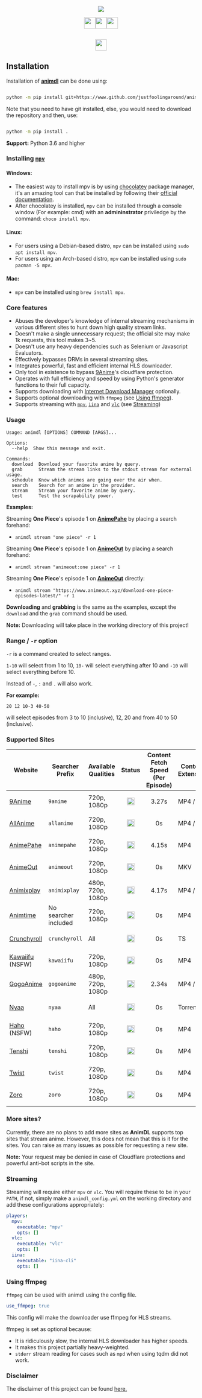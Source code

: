 <!-- ![AnimDL Cover](https://i.imgur.com/nNXSZi6.png) !-->

<p align="center"><img src="https://capsule-render.vercel.app/api?type=soft&fontColor=703ee5&text=justfoolingaround/animdl&height=150&fontSize=60&desc=Ridiculously%20efficient,%20fast%20and%20light-weight.&descAlignY=75&descAlign=60&color=00000000&animation=twinkling"></p>


<p align="center"><a href="https://github.com/justfoolingaround/animdl"><img src="https://forthebadge.com/images/badges/makes-people-smile.svg" height="30px"><img src="https://forthebadge.com/images/badges/made-with-python.svg" height="30px"><img src="https://forthebadge.com/images/badges/powered-by-black-magic.svg" height="30px"></a></p>
</h1>

<p align="center">
<a href="https://discord.gg/gaX2Snst2j">
<code>
<img src="https://img.shields.io/discord/925000668824080474.svg?color=%237289DA&label=Support%20Server&logo=Discord&style=for-the-badge" height="30px">
</code>
</a></p>


## Installation

Installation of [**animdl**](https://www.github.com/justfoolingaround/animdl) can be done using:

```sh

python -m pip install git+https://www.github.com/justfoolingaround/animdl

```

Note that you need to have git installed, else, you would need to download the repository and then, use:

```sh

python -m pip install .

```

**Support:** Python 3.6 and higher

### Installing [`mpv`](https://github.com/mpv-player/mpv/)

#### Windows:

- The easiest way to install mpv is by using [chocolatey](https://chocolatey.org/) package manager, it's an amazing tool can that be installed by following their [official documentation](https://chocolatey.org/install).
- After chocolatey is installed, `mpv` can be installed through a console window (For example: cmd) with an **admininstrator** priviledge by the command: `choco install mpv`.

#### Linux:

- For users using a Debian-based distro, `mpv` can be installed using `sudo apt install mpv`.
- For users using an Arch-based distro, `mpv` can be installed using `sudo pacman -S mpv`.

#### Mac:

- `mpv` can be installed using `brew install mpv`.

### Core features

- Abuses the developer's knowledge of internal streaming mechanisms in various different sites to hunt down high quality stream links.
- Doesn't make a single unnecessary request; the official site may make 1k requests, this tool makes 3~5.
- Doesn't use any heavy dependencies such as Selenium or Javascript Evaluators.
- Effectively bypasses DRMs in several streaming sites.
- Integrates powerful, fast and efficient internal HLS downloader.
- Only tool in existence to bypass [9Anime](https://9anime.to)'s cloudflare protection.
- Operates with full efficiency and speed by using Python's generator functions to their full capacity.
- Supports downloading with [Internet Download Manager](https://www.internetdownloadmanager.com/) optionally.
- Supports optional downloading with `ffmpeg` (see [Using ffmpeg](#using-ffmpeg)).
- Supports streaming with [`mpv`](https://github.com/mpv-player/mpv/), [`iina`](https://github.com/iina/iina) and [`vlc`](https://www.videolan.org/vlc/) (see [Streaming](#streaming))

### Usage

```
Usage: animdl [OPTIONS] COMMAND [ARGS]...

Options:
  --help  Show this message and exit.

Commands:
  download  Download your favorite anime by query.
  grab      Stream the stream links to the stdout stream for external usage.
  schedule  Know which animes are going over the air when.
  search    Search for an anime in the provider.
  stream    Stream your favorite anime by query.
  test      Test the scrapability power.
```

**Examples:**

Streaming **One Piece**'s episode 1 on [**AnimePahe**](https://animepahe.com/) by placing a search forehand:

- ```
  animdl stream "one piece" -r 1
  ```

Streaming **One Piece**'s episode 1 on [**AnimeOut**](https://animepahe.com/) by placing a search forehand:

- ```
  animdl stream "animeout:one piece" -r 1
  ```

Streaming **One Piece**'s episode 1 on [**AnimeOut**](https://animepahe.com/) directly:

- ```
  animdl stream "https://www.animeout.xyz/download-one-piece-episodes-latest/" -r 1
  ```

**Downloading** and **grabbing** is the same as the examples, except the `download` and the `grab` command should be used.

**Note:** Downloading will take place in the working directory of this project!

### Range / `-r` option

`-r` is a command created to select ranges.

`1-10` will select from 1 to 10, `10-` will select everything after 10 and `-10` will select everything before 10.

Instead of `-`, `:` and `.` will also work.

**For example:**

`20 12 10-3 40-50`

will select episodes from 3 to 10 (inclusive), 12, 20 and from 40 to 50 (inclusive).

### Supported Sites

<!--Working: https://i.imgur.com/tG9nb8s.png, !Working: https://i.imgur.com/bTLO7LJ.png !-->

| Website                                      | Searcher Prefix      | Available Qualities | Status                                                                                     | Content Fetch Speed <br> (Per Episode) | Content Extension |
| -------------------------------------------- | -------------------- | ------------------- | ------------------------------------------------------------------------------------------ | -------------------------------------- | ----------------- |
| [9Anime](https://9anime.to/)                 | `9anime`             | 720p, 1080p         | <p align="center"><code><img height="20" src="https://i.imgur.com/bTLO7LJ.png"></code></p> | <p align="center">3.27s</p>            | MP4 / TS          |
| [AllAnime](https://allanime.site/)           | `allanime`            | 720p, 1080p         | <p align="center"><code><img height="20" src="https://i.imgur.com/tG9nb8s.png"></code></p> | <p align="center">0s</p>               | MP4 / TS          |
| [AnimePahe](https://www.animepahe.com/)      | `animepahe`          | 720p, 1080p         | <p align="center"><code><img height="20" src="https://i.imgur.com/tG9nb8s.png"></code></p> | <p align="center">4.15s</p>            | MP4               |
| [AnimeOut](https://www.animeout.xyz/)        | `animeout`           | 720p, 1080p         | <p align="center"><code><img height="20" src="https://i.imgur.com/tG9nb8s.png"></code></p> | <p align="center">0s</p>               | MKV               |
| [Animixplay](https://www.animixplay.to/)     | `animixplay`         | 480p, 720p, 1080p   | <p align="center"><code><img height="20" src="https://i.imgur.com/tG9nb8s.png"></code></p> | <p align="center">4.17s</p>            | MP4 / TS          |
| [Animtime](https://animtime.com/)            | No searcher included | 720p, 1080p         | <p align="center"><code><img height="20" src="https://i.imgur.com/tG9nb8s.png"></code></p> | <p align="center">0s</p>               | MP4               |
| [Crunchyroll](https://www.crunchyroll.com/)  | `crunchyroll`        | All                 | <p align="center"><code><img height="20" src="https://i.imgur.com/tG9nb8s.png"></code></p> | <p align="center">0s</p>               | TS                |
| [Kawaiifu](https://www.kawaiifu.com/) (NSFW) | `kawaiifu`           | 720p, 1080p         | <p align="center"><code><img height="20" src="https://i.imgur.com/tG9nb8s.png"></code></p> | <p align="center">0s</p>               | MP4               |
| [GogoAnime](https://www.gogoanime.pe/)       | `gogoanime`          | 480p, 720p, 1080p   | <p align="center"><code><img height="20" src="https://i.imgur.com/tG9nb8s.png"></code></p> | <p align="center">2.34s</p>            | MP4 / TS          |
| [Nyaa](https://nyaa.si/)       | `nyaa`      | All   | <p align="center"><code><img height="20" src="https://i.imgur.com/tG9nb8s.png"></code></p> | <p align="center">0s</p>            | Torrent        |
| [Haho](https://www.haho.moe/) (NSFW)         | `haho`           | 720p, 1080p         | <p align="center"><code><img height="20" src="https://i.imgur.com/tG9nb8s.png"></code></p> | <p align="center">0s</p>               | MP4               |
| [Tenshi](https://www.tenshi.moe/)            | `tenshi`             | 720p, 1080p         | <p align="center"><code><img height="20" src="https://i.imgur.com/tG9nb8s.png"></code></p> | <p align="center">0s</p>               | MP4               |
| [Twist](https://www.twist.moe/)              | `twist`              | 720p, 1080p         | <p align="center"><code><img height="20" src="https://i.imgur.com/tG9nb8s.png"></code></p> | <p align="center">0s</p>               | MP4               |
| [Zoro](https://www.zoro.to/)                 | `zoro`   | 720p, 1080p         | <p align="center"><code><img height="20" src="https://i.imgur.com/tG9nb8s.png"></code></p> | <p align="center">0s</p>               | MP4 |

### More sites?

Currently, there are no plans to add more sites as **AnimDL** supports top sites that stream anime. However, this does not mean that this is it for the sites. You can raise as many issues as possible for requesting a new site.

**Note:** Your request may be denied in case of Cloudflare protections and powerful anti-bot scripts in the site.

### Streaming

Streaming will require either `mpv` or `vlc`. You will require these to be in your `PATH`, if not, simply make a `animdl_config.yml` on the working directory and add these configurations appropriately:

```yaml
players:
  mpv:
    executable: "mpv"
    opts: []
  vlc:
    executable: "vlc"
    opts: []
  iina:
    executable: "iina-cli"
    opts: []
```

### Using ffmpeg

`ffmpeg` can be used with animdl using the config file.

```yml
use_ffmpeg: true
```

This config will make the downloader use ffmpeg for HLS streams.

ffmpeg is set as optional because:

- It is ridiculously slow, the internal HLS downloader has higher speeds.
- It makes this project partially heavy-weighted.
- `stderr` stream reading for cases such as `mpd` when using tqdm did not work.

### Disclaimer

The disclaimer of this project can be found [here.](./disclaimer.md)

